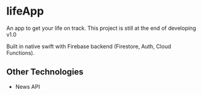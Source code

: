 # lifeApp
An app to get your life on track. This project is still at the end of developing v1.0 

Built in native swift with Firebase backend (Firestore, Auth, Cloud Functions). 

## Other Technologies
 - News API
